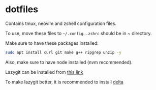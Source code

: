 # dotfiles

Contains tmux, neovim and zshell configuration files.

To use, move these files to `~/.config`. `.zshrc` should be in ~ directory.

Make sure to have these packages installed:

```bash
sudo apt install curl git make g++ ripgrep unzip -y
```

Also, make sure to have node installed (nvm recommended).

Lazygit can be installed from [this link](https://github.com/jesseduffield/lazygit/blob/master/docs/Config.md)

To make lazygit better, it is recommended to install [delta](https://github.com/dandavison/delta)
